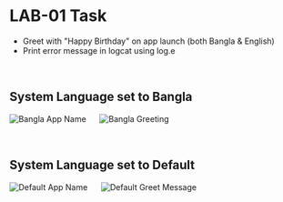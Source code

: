 # LAB-01 Task

- Greet with "Happy Birthday" on app launch (both Bangla & English)
- Print error message in logcat using log.e

<br>

## System Language set to Bangla

![Bangla App Name](https://i.imgur.com/zUwq1Nb.png?1) &nbsp;&nbsp;&nbsp;&nbsp; ![Bangla Greeting](https://i.imgur.com/WUdX1Vc.png?3)

<br>

## System Language set to Default

![Default App Name](https://i.imgur.com/DCL169Q.png?1) &nbsp;&nbsp;&nbsp;&nbsp; ![Default Greet Message](https://i.imgur.com/6vAqdeC.png?1)
